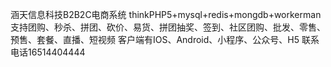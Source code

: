 涵天信息科技B2B2C电商系统
thinkPHP5+mysql+redis+mongdb+workerman
支持团购、秒杀、拼团、砍价、易货、拼团抽奖、签到、社区团购、批发、零售、预售、套餐、直播、短视频
客户端有IOS、Android、小程序、公众号、H5
联系电话16514404444
